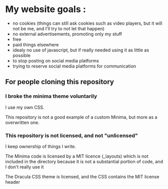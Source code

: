 # My website goals :
- no cookies (things can still ask cookies such as video players, but it will not be me, and I'll try to not let that happen)
- no external advertisements, promoting only my stuff 
- free
- paid things elsewhere
- idealy no use of javascript, but if really needed using it as little as possible  
- to stop posting on social media platforms
- trying to reserve social media platforms for communication 

## For people cloning this repository

### I broke the minima theme voluntarily

I use my own CSS.

This repository is not a good example of a custom Minima, but more as a overwritten one.

### This repository is not licensed, and not "unlicensed"

I keep ownership of things I write.

The Minima code is licensed by a MIT licence (_layouts) which is not included in the directory because it is not a substantial portion of code, and I don't really use it

The Dracula CSS theme is licensed, and the CSS contains the MIT license header

